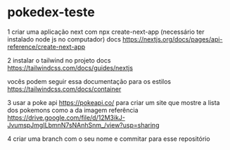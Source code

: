 # pokedex-teste

1 criar uma aplicação next com npx create-next-app (necessário ter instalado node js no computador) 
docs https://nextjs.org/docs/pages/api-reference/create-next-app

2 instalar o tailwind no projeto 
docs https://tailwindcss.com/docs/guides/nextjs

vocês podem seguir essa documentação para os estilos
https://tailwindcss.com/docs/container

3 usar a poke api https://pokeapi.co/ para criar um site que mostre a lista dos pokemons
como a da imagem referência https://drive.google.com/file/d/12M3ikJ-JvumspJmgILbmnN7sNAnhSnm_/view?usp=sharing

4 criar uma branch com o seu nome e commitar para esse repositório


